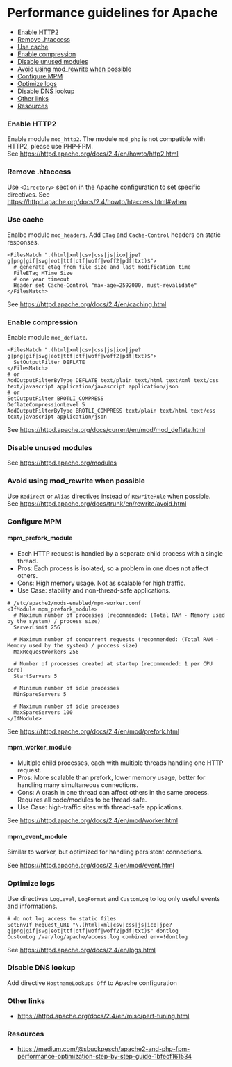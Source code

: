 # Performance guidelines for Apache

- [Enable HTTP2](#enable-http2)
- [Remove .htaccess](#remove-htaccess)
- [Use cache](#use-cache)
- [Enable compression](#enable-compression)
- [Disable unused modules](#disable-unused-modules)
- [Avoid using mod_rewrite when possible](#avoid-using-mod_rewrite-when-possible)
- [Configure MPM](#configure-mpm)
- [Optimize logs](#optimize-logs)
- [Disable DNS lookup](#disable-dns-lookup)
- [Other links](#other-links)
- [Resources](#resources)

### Enable HTTP2
Enable module `mod_http2`. The module `mod_php` is not compatible with HTTP2, please use PHP-FPM.  
See https://httpd.apache.org/docs/2.4/en/howto/http2.html

### Remove .htaccess
Use `<Directory>` section in the Apache configuration to set specific directives.
See https://httpd.apache.org/docs/2.4/howto/htaccess.html#when

### Use cache
Enalbe module `mod_headers`. Add `ETag` and `Cache-Control` headers on static responses.
```
<FilesMatch ".(html|xml|csv|css|js|ico|jpe?g|png|gif|svg|eot|ttf|otf|woff|woff2|pdf|txt)$">
  # generate etag from file size and last modification time
  FileETag MTime Size
  # one year timeout
  Header set Cache-Control "max-age=2592000, must-revalidate"
</FilesMatch>
```
See https://httpd.apache.org/docs/2.4/en/caching.html

### Enable compression
Enable module `mod_deflate`.
```
<FilesMatch ".(html|xml|csv|css|js|ico|jpe?g|png|gif|svg|eot|ttf|otf|woff|woff2|pdf|txt)$">
  SetOutputFilter DEFLATE
</FilesMatch>
# or
AddOutputFilterByType DEFLATE text/plain text/html text/xml text/css text/javascript application/javascript application/json
# or
SetOutputFilter BROTLI_COMPRESS
DeflateCompressionLevel 5
AddOutputFilterByType BROTLI_COMPRESS text/plain text/html text/css text/javascript application/json
```
See https://httpd.apache.org/docs/current/en/mod/mod_deflate.html

### Disable unused modules
See https://httpd.apache.org/modules

### Avoid using mod_rewrite when possible
Use `Redirect` or `Alias` directives instead of `RewriteRule` when possible.  
See https://httpd.apache.org/docs/trunk/en/rewrite/avoid.html

### Configure MPM

#### mpm_prefork_module
- Each HTTP request is handled by a separate child process with a single thread.
- Pros: Each process is isolated, so a problem in one does not affect others.
- Cons: High memory usage. Not as scalable for high traffic.
- Use Case: stability and non-thread-safe applications.

```
# /etc/apache2/mods-enabled/mpm-worker.conf
<IfModule mpm_prefork_module>
  # Maximum number of processes (recommended: (Total RAM - Memory used by the system) / process size)
  ServerLimit 256

  # Maximum number of concurrent requests (recommended: (Total RAM - Memory used by the system) / process size)
  MaxRequestWorkers 256

  # Number of processes created at startup (recommended: 1 per CPU core)
  StartServers 5

  # Minimum number of idle processes
  MinSpareServers 5

  # Maximum number of idle processes
  MaxSpareServers 100
</IfModule>
```
See https://httpd.apache.org/docs/2.4/en/mod/prefork.html

#### mpm_worker_module
- Multiple child processes, each with multiple threads handling one HTTP request.
- Pros: More scalable than prefork, lower memory usage, better for handling many simultaneous connections.
- Cons: A crash in one thread can affect others in the same process. Requires all code/modules to be thread-safe.
- Use Case: high-traffic sites with thread-safe applications.

See https://httpd.apache.org/docs/2.4/en/mod/worker.html

#### mpm_event_module
Similar to worker, but optimized for handling persistent connections.

See https://httpd.apache.org/docs/2.4/en/mod/event.html

### Optimize logs
Use directives `LogLevel`, `LogFormat` and `CustomLog` to log only useful events and informations.
```
# do not log access to static files
SetEnvIf Request_URI "\.(html|xml|csv|css|js|ico|jpe?g|png|gif|svg|eot|ttf|otf|woff|woff2|pdf|txt)$" dontlog
CustomLog /var/log/apache/access.log combined env=!dontlog
```
See https://httpd.apache.org/docs/2.4/en/logs.html

### Disable DNS lookup
Add directive `HostnameLookups Off` to Apache configuration

### Other links
- https://httpd.apache.org/docs/2.4/en/misc/perf-tuning.html

### Resources
- https://medium.com/@sbuckpesch/apache2-and-php-fpm-performance-optimization-step-by-step-guide-1bfecf161534
